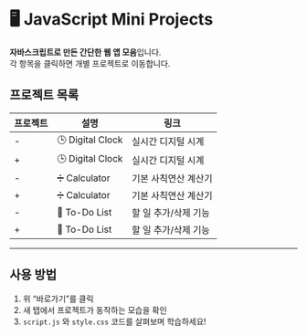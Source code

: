 # 🖥️ JavaScript Mini Projects

**자바스크립트로 만든 간단한 웹 앱 모음**입니다.  
각 항목을 클릭하면 개별 프로젝트로 이동합니다.

## 프로젝트 목록

| 프로젝트         | 설명                  | 링크                                                         |
|----------------|---------------------|------------------------------------------------------------|
- | 🕒 Digital Clock | 실시간 디지털 시계      | [바로가기](./digital-clock/index.html)                     |
+ | 🕒 Digital Clock | 실시간 디지털 시계      | [바로가기](https://choiferriswheel.github.io/js-mini-projects/digital-clock/index.html)  |
- | ➗ Calculator   | 기본 사칙연산 계산기    | [바로가기](./calculator/index.html)                        |
+ | ➗ Calculator   | 기본 사칙연산 계산기    | [바로가기](https://choiferriswheel.github.io/js-mini-projects/calculator/index.html)      |
- | 📝 To-Do List  | 할 일 추가/삭제 기능    | *(추가 예정)*                                              |
+ | 📝 To-Do List  | 할 일 추가/삭제 기능    | [바로가기](https://choiferriswheel.github.io/js-mini-projects/todo-list/index.html)        |                                             |

---

## 사용 방법

1. 위 “바로가기”를 클릭  
2. 새 탭에서 프로젝트가 동작하는 모습을 확인  
3. `script.js` 와 `style.css` 코드를 살펴보며 학습하세요!


